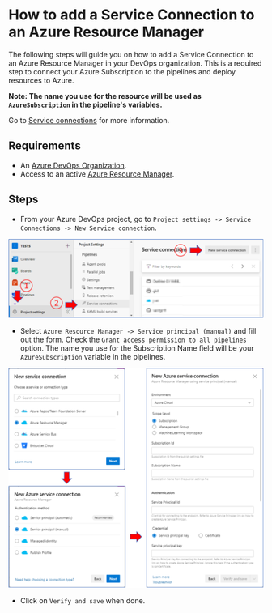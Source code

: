 # How to add a Service Connection to an Azure Resource Manager

The following steps will guide you on how to add a Service Connection to an Azure Resource Manager in your DevOps organization. This is a required step to connect your Azure Subscription to the pipelines and deploy resources to Azure.

**Note: The name you use for the resource will be used as `AzureSubscription` in the pipeline's variables.**

Go to [Service connections](https://docs.microsoft.com/en-us/azure/devops/pipelines/library/service-endpoints?view=azure-devops&tabs=yaml) for more information.

## Requirements

- An [Azure DevOps Organization](https://docs.microsoft.com/en-us/azure/devops/organizations/accounts/create-organization?view=azure-devops).
- Access to an active [Azure Resource Manager](https://docs.microsoft.com/en-us/azure/azure-resource-manager/management/overview).

## Steps

- From your Azure DevOps project, go to `Project settings -> Service Connections -> New Service connection`.

![addARMServiceConnection1](./media/addARMServiceConnection1.png)

- Select `Azure Resource Manager -> Service principal (manual)` and fill out the form. Check the `Grant access permission to all pipelines` option. The name you use for the Subscription Name field will be your `AzureSubscription` variable in the pipelines.

![addARMServiceConnection2](./media/addARMServiceConnection2.png)

- Click on `Verify and save` when done.
